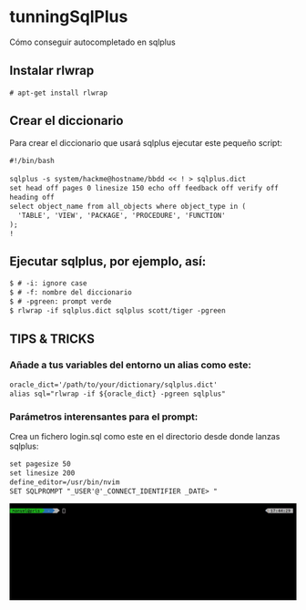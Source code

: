 # tunningSqlPlus

Cómo conseguir autocompletado en sqlplus

## Instalar rlwrap

~~~
# apt-get install rlwrap
~~~

## Crear el diccionario

Para crear el diccionario que usará sqlplus ejecutar este pequeño script:

~~~
#!/bin/bash
 
sqlplus -s system/hackme@hostname/bbdd << ! > sqlplus.dict
set head off pages 0 linesize 150 echo off feedback off verify off heading off
select object_name from all_objects where object_type in (
  'TABLE', 'VIEW', 'PACKAGE', 'PROCEDURE', 'FUNCTION'
);
!
~~~

## Ejecutar sqlplus, por ejemplo, así:

~~~
$ # -i: ignore case
$ # -f: nombre del diccionario
$ # -pgreen: prompt verde
$ rlwrap -if sqlplus.dict sqlplus scott/tiger -pgreen
~~~

## TIPS & TRICKS

### Añade a tus variables del entorno un alias como este:

~~~
oracle_dict='/path/to/your/dictionary/sqlplus.dict'
alias sql="rlwrap -if ${oracle_dict} -pgreen sqlplus"
~~~

### Parámetros interensantes para el prompt:

Crea un fichero login.sql como este en el directorio desde donde lanzas sqlplus:

~~~
set pagesize 50
set linesize 200
define_editor=/usr/bin/nvim
SET SQLPROMPT "_USER'@'_CONNECT_IDENTIFIER _DATE> "
~~~

![alt_tag](sqlplus.gif?raw_true "Demo")
